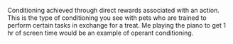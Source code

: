 Conditioning achieved through direct rewards associated with an action. This is the type of conditioning you see with pets who are trained to perform certain tasks in exchange for a treat. Me playing the piano to get 1 hr of screen time would be an example of operant conditioning.